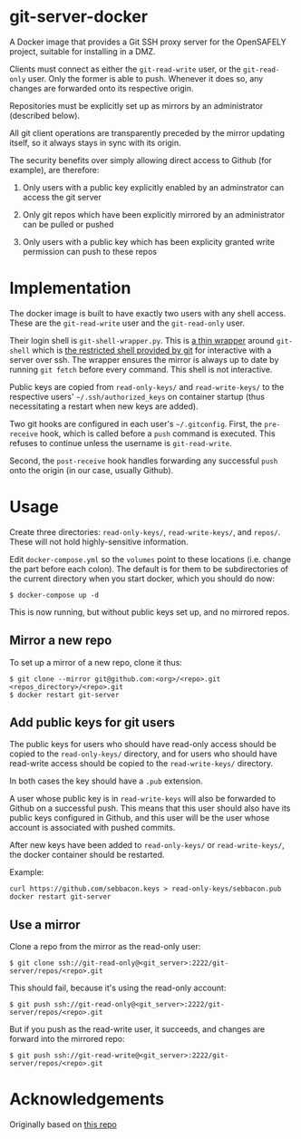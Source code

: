 # git-server-docker

A Docker image that provides a Git SSH proxy server for the OpenSAFELY
project, suitable for installing in a DMZ.

Clients must connect as either the `git-read-write` user, or the
`git-read-only` user.  Only the former is able to push. Whenever it
does so, any changes are forwarded onto its respective origin.

Repositories must be explicitly set up as mirrors by an administrator
(described below).

All git client operations are transparently preceded by the mirror
updating itself, so it always stays in sync with its origin.

The security benefits over simply allowing direct access to Github
(for example), are therefore:

1. Only users with a public key explicitly enabled by an adminstrator
   can access the git server

2. Only git repos which have been explicitly mirrored by an
   administrator can be pulled or pushed

3. Only users with a public key which has been explicity granted write
   permission can push to these repos

# Implementation

The docker image is built to have exactly two users with any shell
access. These are the `git-read-write` user and the `git-read-only`
user.

Their login shell is `git-shell-wrapper.py`. This is [a thin
wrapper](setup/git-shell-wrapper.py) around `git-shell` which is [the
restricted shell provided by git](https://git-scm.com/docs/git-shell)
for interactive with a server over ssh.  The wrapper ensures the
mirror is always up to date by running `git fetch` before every
command. This shell is not interactive.

Public keys are copied from `read-only-keys/` and `read-write-keys/`
to the respective users' `~/.ssh/authorized_keys` on container startup
(thus necessitating a restart when new keys are added).

Two git hooks are configured in each user's `~/.gitconfig`.  First,
the `pre-receive` hook, which is called before a `push` command is
executed. This refuses to continue unless the username is
`git-read-write`.

Second, the `post-receive` hook handles forwarding any successful
`push` onto the origin (in our case, usually Github).


# Usage

Create three directories: `read-only-keys/`, `read-write-keys/`, and
`repos/`.  These will not hold highly-sensitive information.

Edit `docker-compose.yml` so the `volumes` point to these locations
(i.e. change the part before each colon). The default is for them to
be subdirectories of the current directory when you start docker,
which you should do now:

    $ docker-compose up -d

This is now running, but without public keys set up, and no mirrored repos.

## Mirror a new repo

To set up a mirror of a new repo, clone it thus:

    $ git clone --mirror git@github.com:<org>/<repo>.git <repos_directory>/<repo>.git
    $ docker restart git-server

## Add public keys for git users


The public keys for users who should have read-only access should be
copied to the `read-only-keys/` directory,
and for users who should have read-write access should be copied to
the `read-write-keys/` directory.

In both cases the key should have a  `.pub` extension.

A user whose public key is in `read-write-keys` will also be forwarded
to Github on a successful push. This means that this user should also
have its public keys configured in Github, and this user will be the
user whose account is associated with pushed commits.

After new keys have been added to `read-only-keys/` or
`read-write-keys/`, the docker container should be restarted.

Example:

    curl https://github.com/sebbacon.keys > read-only-keys/sebbacon.pub
    docker restart git-server

## Use a mirror

Clone a repo from the mirror as the read-only user:

    $ git clone ssh://git-read-only@<git_server>:2222/git-server/repos/<repo>.git

This should fail, because it's using the read-only account:

    $ git push ssh://git-read-only@<git_server>:2222/git-server/repos/<repo>.git

But if you push as the read-write user, it succeeds, and changes are
forward into the mirrored repo:

    $ git push ssh://git-read-write@<git_server>:2222/git-server/repos/<repo>.git


# Acknowledgements

Originally based on [this repo](https://github.com/jkarlosb/git-server-docker)
